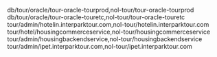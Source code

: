 db/tour/oracle/tour-oracle-tourprod,nol-tour/tour-oracle-tourprod
db/tour/oracle/tour-oracle-touretc,nol-tour/tour-oracle-touretc
tour/admin/hotelin.interparktour.com,nol-tour/hotelin.interparktour.com
tour/hotel/housingcommerceservice,nol-tour/housingcommerceservice
tour/admin/housingbackendservice,nol-tour/housingbackendservice
tour/admin/ipet.interparktour.com,nol-tour/ipet.interparktour.com